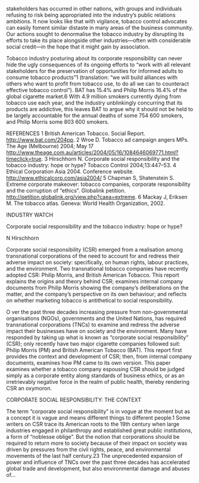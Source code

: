 stakeholders has occurred in other nations, with groups and individuals refusing to risk being appropriated into the industry’s public relations ambitions. It now looks like that with vigilance, tobacco control advocates can easily foment similar distaste in many areas of the business community. Our actions sought to denormalise the tobacco industry by disrupting its efforts to take its place alongside other industries—often with considerable social credit—in the hope that it might gain by association.

Tobacco industry posturing about its corporate responsibility can never hide the ugly consequences of its ongoing efforts to “work with all relevant stakeholders for the preservation of opportunities for informed adults to consume tobacco products”1 (translation: “we will build alliances with others who want to profit from tobacco use, to do all we can to counteract effective tobacco control”). BAT has 15.4% and Philip Morris 16.4% of the global cigarette market.6 With 4.9 million smokers currently dying from tobacco use each year, and the industry unblinkingly concurring that its products are addictive, this leaves BAT to argue why it should not be held to be largely accountable for the annual deaths of some 754 600 smokers, and Philip Morris some 803 600 smokers.

REFERENCES
1 British American Tobacco. Social Report. http://www.bat.com/204pp.
2 Wroe D. Tobacco ad campaign angers MPs. The Age (Melbourne) 2004; May 17 http://www.theage.com.au/articles/2004/05/16/1084646069771.html?timeclick=true.
3 Hirschhorn N. Corporate social responsibility and the tobacco industry: hope or hype? Tobacco Control 2004;13:447–53.
4 Ethical Corporation Asia 2004. Conference website. http://www.ethicalcorp.com/asia2004/
5 Chapman S, Shatenstein S. Extreme corporate makeover: tobacco companies, corporate responsibility and the corruption of “ethics”. Globalink petition. http://petition.globalink.org/view.php?caea=extreme.
6 Mackay J, Eriksen M. The tobacco atlas. Geneva: World Health Organization, 2002.

INDUSTRY WATCH

Corporate social responsibility and the tobacco industry: hope or hype?

N Hirschhorn

Corporate social responsibility (CSR) emerged from a realisation among transnational corporations of the need to account for and redress their adverse impact on society: specifically, on human rights, labour practices, and the environment. Two transnational tobacco companies have recently adopted CSR: Philip Morris, and British American Tobacco. This report explains the origins and theory behind CSR; examines internal company documents from Philip Morris showing the company’s deliberations on the matter, and the company’s perspective on its own behaviour; and reflects on whether marketing tobacco is antithetical to social responsibility.

O ver the past three decades increasing pressure from non-governmental organisations (NGOs), governments and the United Nations, has required transnational corporations (TNCs) to examine and redress the adverse impact their businesses have on society and the environment. Many have responded by taking up what is known as “corporate social responsibility” (CSR); only recently have two major cigarette companies followed suit: Philip Morris (PM) and British American Tobacco (BAT). This report first provides the context and development of CSR; then, from internal company documents, examines how PM came to its own version. This paper examines whether a tobacco company espousing CSR should be judged simply as a corporate entity along standards of business ethics, or as an irretrievably negative force in the realm of public health, thereby rendering CSR an oxymoron.

CORPORATE SOCIAL RESPONSIBILITY: THE CONTEXT

The term “corporate social responsibility” is in vogue at the moment but as a concept it is vague and means different things to different people.1 Some writers on CSR trace its American roots to the 19th century when large industries engaged in philanthropy and established great public institutions, a form of “noblesse oblige”. But the notion that corporations should be required to return more to society because of their impact on society was driven by pressures from the civil rights, peace, and environmental movements of the last half century.23 The unprecedented expansion of power and influence of TNCs over the past three decades has accelerated global trade and development, but also environmental damage and abuses of...